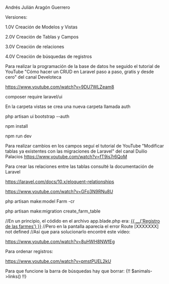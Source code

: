 Andrés Julián Aragón Guerrero

Versiones:

1.0V Creación de Modelos y Vistas

2.0V Creación de Tablas y Campos

3.0V Creación de relaciones

4.0V Creación de búsquedas de registros



Para realizar la programación de la base de datos he seguido el tutorial de YouTube
"Cómo hacer un CRUD en Laravel paso a paso, gratis y desde cero" del canal Develoteca

https://www.youtube.com/watch?v=9DU7WLZeam8

composer require laravel/ui

En la carpeta vistas se crea una nueva carpeta llamada auth

php artisan ui bootstrap --auth

npm install

npm run dev

Para realizar cambios en los campos seguí el tutorial de YouTube
"Modificar tablas ya existentes con las migraciones de Laravel" del canal Duilio Palacios
https://www.youtube.com/watch?v=fT9is7r6QoM

Para crear las relaciones entre las tablas consulté la documentación de Laravel

https://laravel.com/docs/10.x/eloquent-relationships

https://www.youtube.com/watch?v=GFo3N9RNu8U

php artisan make:model Farm  -cr

php artisan make:migration create_farm_table

//En un principio, el códido en el archivo app.blade.php era: 
    <a class="nav-link" href="{{ route('farm.index') }}">{{ __('Registro de las farmes') }}</a>
//Pero en la pantalla aparecía el error Route [XXXXXXX] not defined
//Así que para solucionarlo encontré este vídeo:

https://www.youtube.com/watch?v=8uHWH8NWfEg

Para ordenar registros:

https://www.youtube.com/watch?v=pmstPUEL2kU

Para que funcione la barra de búsquedas hay que borrar: {!! $animals->links() !!}
